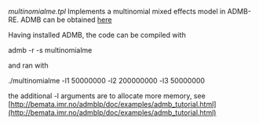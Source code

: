 _multinomialme.tpl_
Implements a multinomial mixed effects model in ADMB-RE. ADMB can be obtained [here](http://admb-project.org/)

Having installed ADMB, the code can be compiled with 

admb -r -s multinomialme

and ran with 

./multinomialme -l1 50000000 -l2 200000000 -l3 50000000

the additional -l arguments are to allocate more memory, see [http://bemata.imr.no/admblp/doc/examples/admb_tutorial.html](http://bemata.imr.no/admblp/doc/examples/admb_tutorial.html)




